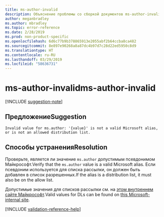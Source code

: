 ```yaml
---
title: ms-author-invalid
description: Объяснение проблемы со сборкой документов ms-author-invalid и способа ее устранения
author: meganbradley
ms.author: mbradley
ms.topic: error-reference
ms.date: 2/28/2019
ms.prod: non-product-specific
ms.openlocfilehash: 6d6c77b9b378865913e2055abf2b64ccba8ca482
ms.sourcegitcommit: 8e897e90268a8a87dc4b97d7c28d22ed5950c8d9
ms.translationtype: HT
ms.contentlocale: ru-RU
ms.lasthandoff: 03/29/2019
ms.locfileid: "58636731"
---
```

# <a name="ms-author-invalid"></a><span data-ttu-id="7b685-103">ms-author-invalid</span><span class="sxs-lookup"><span data-stu-id="7b685-103">ms-author-invalid</span></span>

[!INCLUDE [suggestion-note](includes/suggestion-note.md)]

## <a name="suggestion"></a><span data-ttu-id="7b685-104">Предложение</span><span class="sxs-lookup"><span data-stu-id="7b685-104">Suggestion</span></span>

`Invalid value for ms.author: '{value}' is not a valid Microsoft alias, or is not an allowed distribution list.`

## <a name="resolution"></a><span data-ttu-id="7b685-105">Способы устранения</span><span class="sxs-lookup"><span data-stu-id="7b685-105">Resolution</span></span>

<span data-ttu-id="7b685-106">Проверьте, является ли значение `ms.author` допустимым псевдонимом Майкрософт.</span><span class="sxs-lookup"><span data-stu-id="7b685-106">Verify that the `ms.author` value is a valid Microsoft alias.</span></span> <span data-ttu-id="7b685-107">Если псевдоним используется для списка рассылки, он должен быть добавлен в список разрешенных.</span><span class="sxs-lookup"><span data-stu-id="7b685-107">If the alias is a distribution list, it must also be on the allow list.</span></span>

<span data-ttu-id="7b685-108">Допустимые значения для списков рассылки см. на [этом внутреннем сайте Майкрософт](https://docsmetadatatool.azurewebsites.net/allowlists).</span><span class="sxs-lookup"><span data-stu-id="7b685-108">Valid values for DLs can be found on [this Microsoft-internal site](https://docsmetadatatool.azurewebsites.net/allowlists).</span></span>

<!--make sure to add this file to your includes folder and verify the path-->
[!INCLUDE [validation-reference-help](includes/validation-reference-help.md)]
